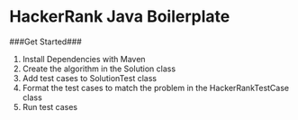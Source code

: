 # HackerRank Java Boilerplate

###Get Started###
1. Install Dependencies with Maven
2. Create the algorithm in the Solution class
3. Add test cases to SolutionTest class
4. Format the test cases to match the problem in the HackerRankTestCase class
5. Run test cases
